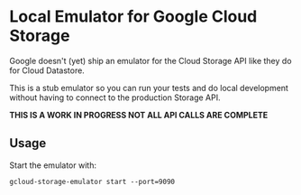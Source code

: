 # Local Emulator for Google Cloud Storage

Google doesn't (yet) ship an emulator for the Cloud Storage API like they do for
Cloud Datastore.

This is a stub emulator so you can run your tests and do local development without
having to connect to the production Storage API.

**THIS IS A WORK IN PROGRESS NOT ALL API CALLS ARE COMPLETE**

## Usage

Start the emulator with:

```
gcloud-storage-emulator start --port=9090
```
